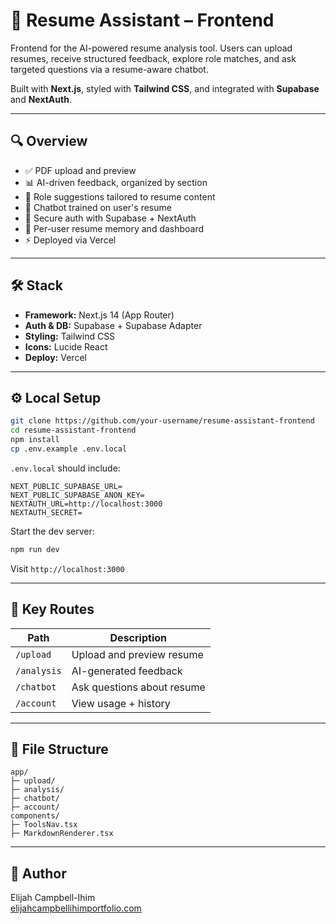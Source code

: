 # 📗 Resume Assistant – Frontend

Frontend for the AI-powered resume analysis tool. Users can upload resumes, receive structured feedback, explore role matches, and ask targeted questions via a resume-aware chatbot.

Built with **Next.js**, styled with **Tailwind CSS**, and integrated with **Supabase** and **NextAuth**.

---

## 🔍 Overview

- ✅ PDF upload and preview
- 📊 AI-driven feedback, organized by section
- 💼 Role suggestions tailored to resume content
- 💬 Chatbot trained on user's resume
- 🔐 Secure auth with Supabase + NextAuth
- 📁 Per-user resume memory and dashboard
- ⚡ Deployed via Vercel

---

## 🛠 Stack

- **Framework:** Next.js 14 (App Router)
- **Auth & DB:** Supabase + Supabase Adapter
- **Styling:** Tailwind CSS
- **Icons:** Lucide React
- **Deploy:** Vercel

---

## ⚙️ Local Setup

```bash
git clone https://github.com/your-username/resume-assistant-frontend
cd resume-assistant-frontend
npm install
cp .env.example .env.local
```

`.env.local` should include:

```
NEXT_PUBLIC_SUPABASE_URL=
NEXT_PUBLIC_SUPABASE_ANON_KEY=
NEXTAUTH_URL=http://localhost:3000
NEXTAUTH_SECRET=
```

Start the dev server:

```bash
npm run dev
```

Visit `http://localhost:3000`

---

## 🧭 Key Routes

| Path         | Description              |
|--------------|---------------------------|
| `/upload`    | Upload and preview resume |
| `/analysis`  | AI-generated feedback     |
| `/chatbot`   | Ask questions about resume|
| `/account`   | View usage + history      |

---

## 📁 File Structure

```
app/
├─ upload/
├─ analysis/
├─ chatbot/
├─ account/
components/
├─ ToolsNav.tsx
├─ MarkdownRenderer.tsx
```

---

## 👤 Author

Elijah Campbell-Ihim  
[elijahcampbellihimportfolio.com](https://elijahcampbellihimportfolio.com)
